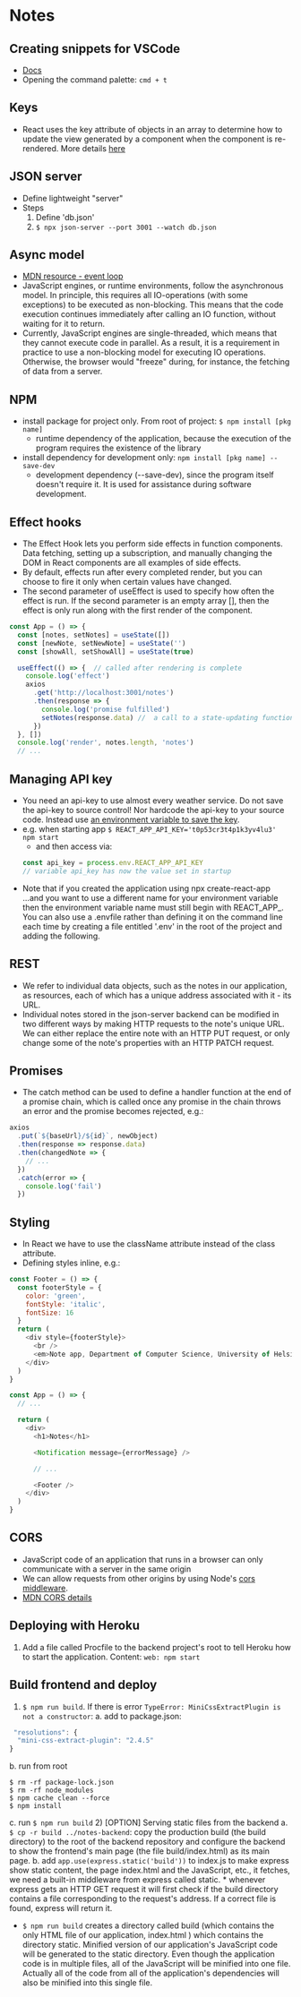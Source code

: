 # Notes
## Creating snippets for VSCode
* [Docs](https://code.visualstudio.com/docs/editor/userdefinedsnippets#_creating-your-own-snippets)
* Opening the command palette: `cmd + t`

## Keys
* React uses the key attribute of objects in an array to determine how to update the view generated by a component when the component is re-rendered. More details [here](https://reactjs.org/docs/reconciliation.html#recursing-on-children)

## JSON server
* Define lightweight "server"
* Steps
  1) Define 'db.json'
  2) `$ npx json-server --port 3001 --watch db.json`

## Async model
* [MDN resource - event loop](https://developer.mozilla.org/en-US/docs/Web/JavaScript/EventLoop)
* JavaScript engines, or runtime environments, follow the asynchronous model. In principle, this requires all IO-operations (with some exceptions) to be executed as non-blocking. This means that the code execution continues immediately after calling an IO function, without waiting for it to return.
* Currently, JavaScript engines are single-threaded, which means that they cannot execute code in parallel. As a result, it is a requirement in practice to use a non-blocking model for executing IO operations. Otherwise, the browser would "freeze" during, for instance, the fetching of data from a server.

## NPM
* install package for project only. From root of project: `$ npm install [pkg name]`
  * runtime dependency of the application, because the execution of the program requires the existence of the library
* install dependency for development only: `npm install [pkg name] --save-dev`
  * development dependency (--save-dev), since the program itself doesn't require it. It is used for assistance during software development.

## Effect hooks
* The Effect Hook lets you perform side effects in function components. Data fetching, setting up a subscription, and manually changing the DOM in React components are all examples of side effects.
* By default, effects run after every completed render, but you can choose to fire it only when certain values have changed.
* The second parameter of useEffect is used to specify how often the effect is run. If the second parameter is an empty array [], then the effect is only run along with the first render of the component.

```javascript
const App = () => {
  const [notes, setNotes] = useState([])
  const [newNote, setNewNote] = useState('')
  const [showAll, setShowAll] = useState(true)

  useEffect(() => {  // called after rendering is complete
    console.log('effect')
    axios
      .get('http://localhost:3001/notes')
      .then(response => {
        console.log('promise fulfilled')
        setNotes(response.data) //  a call to a state-updating function triggers the re-rendering of the component.
      })
  }, [])
  console.log('render', notes.length, 'notes')
  // ...
```

## Managing API key
* You need an api-key to use almost every weather service. Do not save the api-key to source control! Nor hardcode the api-key to your source code. Instead use [an environment variable to save the key](https://create-react-app.dev/docs/adding-custom-environment-variables/).
* e.g. when starting app `$ REACT_APP_API_KEY='t0p53cr3t4p1k3yv4lu3' npm start`
  * and then access via:
  ```javascript
  const api_key = process.env.REACT_APP_API_KEY
  // variable api_key has now the value set in startup
  ```
* Note that if you created the application using npx create-react-app ...and you want to use a different name for your environment variable then the environment variable name must still begin with REACT_APP_. You can also use a .envfile rather than defining it on the command line each time by creating a file entitled '.env' in the root of the project and adding the following.

## REST
* We refer to individual data objects, such as the notes in our application, as resources, each of which has a unique address associated with it - its URL.
* Individual notes stored in the json-server backend can be modified in two different ways by making HTTP requests to the note's unique URL. We can either replace the entire note with an HTTP PUT request, or only change some of the note's properties with an HTTP PATCH request.

## Promises
* The catch method can be used to define a handler function at the end of a promise chain, which is called once any promise in the chain throws an error and the promise becomes rejected, e.g.:

```javascript
axios
  .put(`${baseUrl}/${id}`, newObject)
  .then(response => response.data)
  .then(changedNote => {
    // ...
  })
  .catch(error => {
    console.log('fail')
  })
```

## Styling
* In React we have to use the className attribute instead of the class attribute.
* Defining styles inline, e.g.:
```javascript
const Footer = () => {
  const footerStyle = {
    color: 'green',
    fontStyle: 'italic',
    fontSize: 16
  }
  return (
    <div style={footerStyle}>
      <br />
      <em>Note app, Department of Computer Science, University of Helsinki 2022</em>
    </div>
  )
}

const App = () => {
  // ...

  return (
    <div>
      <h1>Notes</h1>

      <Notification message={errorMessage} />

      // ...

      <Footer />
    </div>
  )
}
```

## CORS
* JavaScript code of an application that runs in a browser can only communicate with a server in the same origin
* We can allow requests from other origins by using Node's [cors middleware](https://github.com/expressjs/cors).
* [MDN CORS details](https://developer.mozilla.org/en-US/docs/Web/HTTP/CORS)

## Deploying with Heroku
1) Add a file called Procfile to the backend project's root to tell Heroku how to start the application. Content: `web: npm start`

## Build frontend and deploy
1) `$ npm run build`. If there is error `TypeError: MiniCssExtractPlugin is not a constructor`:
  a. add to package.json:
  ```js
   "resolutions": {
    "mini-css-extract-plugin": "2.4.5"
  }
  ```
  b. run from root
  ```
  $ rm -rf package-lock.json
  $ rm -rf node_modules
  $ npm cache clean --force
  $ npm install
  ```
  c. run `$ npm run build`
2) [OPTION] Serving static files from the backend
  a. `$ cp -r build ../notes-backend`: copy the production build (the build directory) to the root of the backend repository and configure the backend to show the frontend's main page (the file build/index.html) as its main page.
  b. add `app.use(express.static('build'))` to index.js to make express show static content, the page index.html and the JavaScript, etc., it fetches, we need a built-in middleware from express called static.
    * whenever express gets an HTTP GET request it will first check if the build directory contains a file corresponding to the request's address. If a correct file is found, express will return it.

* `$ npm run build` creates a directory called build (which contains the only HTML file of our application, index.html ) which contains the directory static. Minified version of our application's JavaScript code will be generated to the static directory. Even though the application code is in multiple files, all of the JavaScript will be minified into one file. Actually all of the code from all of the application's dependencies will also be minified into this single file.
